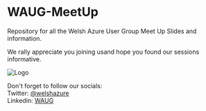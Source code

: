 # WAUG-MeetUp
Repository for all the Welsh Azure User Group Meet Up Slides and information.

We rally appreciate you joining usand hope you found our sessions informative.

![Logo](https://secure.meetupstatic.com/photos/event/9/c/4/f/600_492160015.jpeg)

Don't forget to follow our socials: </br>
Twitter: [@welshazure](http://www.twitter.com/welshazure) </br>
Linkedin: [WAUG](https://www.linkedin.com/groups/13866357/)